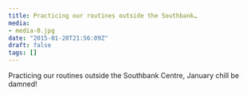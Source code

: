 ```yaml
---
title: Practicing our routines outside the Southbank…
media:
- media-0.jpg
date: "2015-01-20T21:56:09Z"
draft: false
tags: []
---
```

Practicing our routines outside the Southbank Centre, January chill be damned\!
